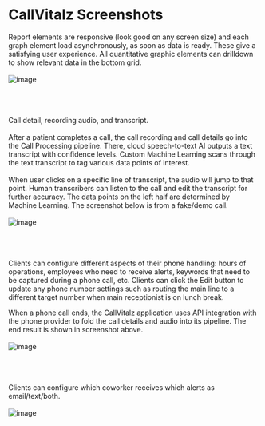 # CallVitalz Screenshots

Report elements are responsive (look good on any screen size) and each graph element load asynchronously, as soon as data is ready. These give a satisfying user experience.
All quantitative graphic elements can drilldown to show relevant data in the bottom grid.
<br/><br/>
![image](https://user-images.githubusercontent.com/1107837/124497144-4b567e00-dd6f-11eb-86ac-89172594c278.png)
<br/><br/><br/><br/>

Call detail, recording audio, and transcript.<br/><br/>
After a patient completes a call, the call recording and call details go into the Call Processing pipeline.
There, cloud speech-to-text AI outputs a text transcript with confidence levels.
Custom Machine Learning scans through the text transcript to tag various data points of interest.<br/><br/>
When user clicks on a specific line of transcript, the audio will jump to that point.
Human transcribers can listen to the call and edit the transcript for further accuracy.
The data points on the left half are determined by Machine Learning.
The screenshot below is from a fake/demo call.
<br/><br/>
![image](https://user-images.githubusercontent.com/1107837/124498845-e81a1b00-dd71-11eb-970c-10d7d4377efa.png)
<br/><br/><br/><br/>

Clients can configure different aspects of their phone handling: hours of operations, employees who need to receive alerts, keywords that need to be captured during a phone call, etc. Clients can click the Edit button to update any phone number settings such as routing the main line to a different target number when main receptionist is on lunch break.

When a phone call ends, the CallVitalz application uses API integration with the phone provider to fold the call details and audio into its pipeline. The end result is shown in screenshot above.
<br/><br/>
![image](https://user-images.githubusercontent.com/1107837/124493280-4b07b400-dd6a-11eb-9246-f3e50efce041.png)
<br/><br/><br/><br/>

Clients can configure which coworker receives which alerts as email/text/both.
<br/><br/>
![image](https://user-images.githubusercontent.com/1107837/124493761-daad6280-dd6a-11eb-932f-2a6433a06788.png)
<br/><br/><br/><br/>

